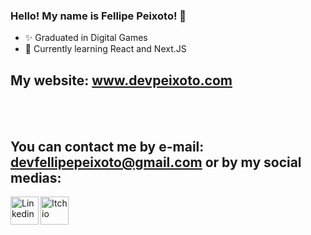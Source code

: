 ### Hello! My name is Fellipe Peixoto! 👋

- ✨ Graduated in Digital Games
- 🌱 Currently learning React and Next.JS

## My website: www.devpeixoto.com

<br /><br />

## You can contact me by e-mail: devfellipepeixoto@gmail.com or by my social medias:

[<img align="left" alt="Linkedin" width="45px" src="https://img.icons8.com/cute-clipart/64/000000/linkedin.png" />][linkedin]
[<img align="left" alt="Itch io" width="45px" src="https://img.icons8.com/dusk/64/000000/itch-io.png" />][itchio]

[linkedin]: https://www.linkedin.com/in/fellipepeixoto/
[itchio]: https://fellipepeixoto.itch.io
